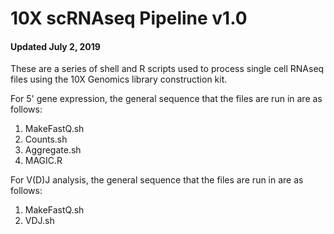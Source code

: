 # 10X scRNAseq Pipeline v1.0
#### Updated July 2, 2019
These are a series of shell and R scripts used to process single cell RNAseq files using the 10X Genomics library construction kit.

For 5' gene expression, the general sequence that the files are run in are as follows:
1. MakeFastQ.sh
2. Counts.sh
3. Aggregate.sh
4. MAGIC.R

For V(D)J analysis, the general sequence that the files are run in are as follows:
1. MakeFastQ.sh
2. VDJ.sh
